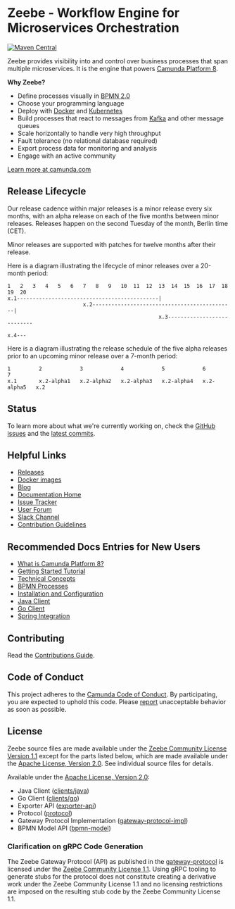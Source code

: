 # Zeebe - Workflow Engine for Microservices Orchestration

[![Maven Central](https://maven-badges.herokuapp.com/maven-central/io.camunda.zeebe/camunda-zeebe/badge.svg)](https://maven-badges.herokuapp.com/maven-central/io.camunda.zeebe/camunda-zeebe)

Zeebe provides visibility into and control over business processes that span multiple microservices. It is the engine that powers [Camunda Platform 8](https://camunda.com/platform/zeebe/).

**Why Zeebe?**

* Define processes visually in [BPMN 2.0](https://www.omg.org/spec/BPMN/2.0.2/)
* Choose your programming language
* Deploy with [Docker](https://www.docker.com/) and [Kubernetes](https://kubernetes.io/)
* Build processes that react to messages from [Kafka](https://kafka.apache.org/) and other message queues
* Scale horizontally to handle very high throughput
* Fault tolerance (no relational database required)
* Export process data for monitoring and analysis
* Engage with an active community

[Learn more at camunda.com](https://camunda.com/platform/zeebe/)

## Release Lifecycle

Our release cadence within major releases is a minor release every six months, with an alpha release on each of the five months between minor releases. Releases happen on the second Tuesday of the month, Berlin time (CET).

Minor releases are supported with patches for twelve months after their release.

Here is a diagram illustrating the lifecycle of minor releases over a 20-month period:

```
1   2   3   4   5   6   7   8   9   10  11  12  13  14  15  16  17  18  19  20
x.1---------------------------------------------|
                        x.2---------------------------------------------|
                                                x.3---------------------------
                                                                        x.4---
```

Here is a diagram illustrating the release schedule of the five alpha releases prior to an upcoming minor release over a 7-month period:

```
1         2            3            4            5            6            7
x.1       x.2-alpha1   x.2-alpha2   x.2-alpha3   x.2-alpha4   x.2-alpha5   x.2
```

## Status

To learn more about what we're currently working on, check the [GitHub issues](https://github.com/camunda/zeebe/issues?q=is%3Aissue+is%3Aopen+sort%3Aupdated-desc) and the [latest commits](https://github.com/camunda/zeebe/commits/main).

## Helpful Links

* [Releases](https://github.com/camunda/zeebe/releases)
* [Docker images](https://hub.docker.com/r/camunda/zeebe/tags?page=1&ordering=last_updated)
* [Blog](https://camunda.com/blog/category/process-automation-as-a-service/)
* [Documentation Home](https://docs.camunda.io)
* [Issue Tracker](https://github.com/camunda/zeebe/issues)
* [User Forum](https://forum.camunda.io)
* [Slack Channel](https://zeebe-slack-invite.herokuapp.com/)
* [Contribution Guidelines](/CONTRIBUTING.md)

## Recommended Docs Entries for New Users

* [What is Camunda Platform 8?](https://docs.camunda.io/docs/components/concepts/what-is-camunda-platform-8/)
* [Getting Started Tutorial](https://docs.camunda.io/docs/guides/)
* [Technical Concepts](https://docs.camunda.io/docs/components/zeebe/technical-concepts/)
* [BPMN Processes](https://docs.camunda.io/docs/components/modeler/bpmn/bpmn-primer/)
* [Installation and Configuration](https://docs.camunda.io/docs/self-managed/zeebe-deployment/)
* [Java Client](https://docs.camunda.io/docs/apis-clients/java-client/)
* [Go Client](https://docs.camunda.io/docs/apis-clients/go-client/)
* [Spring Integration](https://github.com/camunda-community-hub/spring-zeebe/)

## Contributing

Read the [Contributions Guide](/CONTRIBUTING.md).

## Code of Conduct

This project adheres to the [Camunda Code of Conduct](https://camunda.com/events/code-conduct/).
By participating, you are expected to uphold this code. Please [report](https://camunda.com/events/code-conduct/reporting-violations/)
unacceptable behavior as soon as possible.

## License

Zeebe source files are made available under the [Zeebe Community License
Version 1.1](/licenses/ZEEBE-COMMUNITY-LICENSE-1.1.txt) except for the parts listed
below, which are made available under the [Apache License, Version
2.0](/licenses/APACHE-2.0.txt).  See individual source files for details.

Available under the [Apache License, Version 2.0](/licenses/APACHE-2.0.txt):
- Java Client ([clients/java](/clients/java))
- Go Client ([clients/go](/clients/go))
- Exporter API ([exporter-api](/exporter-api))
- Protocol ([protocol](/protocol))
- Gateway Protocol Implementation ([gateway-protocol-impl](/gateway-protocol-impl))
- BPMN Model API ([bpmn-model](/bpmn-model))

### Clarification on gRPC Code Generation

The Zeebe Gateway Protocol (API) as published in the
[gateway-protocol](/gateway-protocol/src/main/proto/gateway.proto) is licensed
under the [Zeebe Community License 1.1](/licenses/ZEEBE-COMMUNITY-LICENSE-1.1.txt). Using gRPC tooling to generate stubs for
the protocol does not constitute creating a derivative work under the Zeebe Community License 1.1 and no licensing restrictions are imposed on the
resulting stub code by the Zeebe Community License 1.1.
